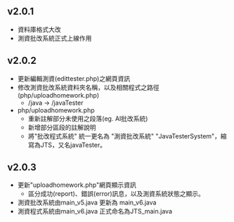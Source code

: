 ## v2.0.1
- 資料庫格式大改
- 測資批改系統正式上線作用

## v2.0.2
- 更新編輯測資(edittester.php)之網頁資訊
- 修改測資批改系統資料夾名稱，以及相關程式之路徑(php/uploadhomework.php)
  - /java -> /javaTester
- php/uploadhomework.php
  - 重新註解部分未使用之段落(eg. AI批改系統)
  - 新增部分區段的註解說明
  - 將"批改程式系統" 統一更名為 "測資批改系統" "JavaTesterSystem"，縮寫為JTS，又名javaTester。

## v2.0.3
- 更新"uploadhomework.php"網頁顯示資訊
  - 區分成功(report)、錯誤(error)訊息，以及測資系統狀態之顯示。
- 測資批改系統由main_v5.java 更新為 main_v6.java
- 測資程式系統由main_v6.java 正式命名為JTS_main.java
